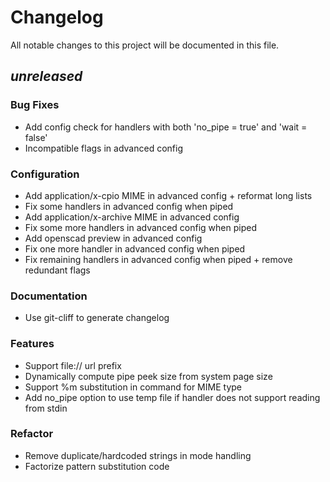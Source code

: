 # Changelog

All notable changes to this project will be documented in this file.

## _unreleased_

### Bug Fixes

- Add config check for handlers with both 'no_pipe = true' and 'wait = false'
- Incompatible flags in advanced config

### Configuration

- Add application/x-cpio MIME in advanced config + reformat long lists
- Fix some handlers in advanced config when piped
- Add application/x-archive MIME in advanced config
- Fix some more handlers in advanced config when piped
- Add openscad preview in advanced config
- Fix one more handler in advanced config when piped
- Fix remaining handlers in advanced config when piped + remove redundant flags

### Documentation

- Use git-cliff to generate changelog

### Features

- Support file:// url prefix
- Dynamically compute pipe peek size from system page size
- Support %m substitution in command for MIME type
- Add no_pipe option to use temp file if handler does not support reading from stdin

### Refactor

- Remove duplicate/hardcoded strings in mode handling
- Factorize pattern substitution code

<!-- generated by git-cliff -->
